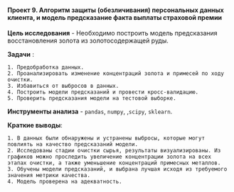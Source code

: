 #### Проект 9. Алгоритм защиты (обезличивания) персональных данных клиента, и модель предсказание факта выплаты страховой премии

 **Цель исследования** - Необходимо построить модель предсказания восстановления золота из золотосодержащей руды.

 **Задачи** :
 
	1. Предобработка данных.
	2. Проанализировать изменение концентраций золота и примесей по ходу очистки.
	3. Избавиться от выбросов в данных.
	4. Построить модели предсказаний и провести кросс-валидацию.
	5. Проверить предсказания модели на тестовой выборке.
	
 **Инструменты анализа** - `pandas`, `numpy`, ,`scipy`, `sklearn`.
 
 **Краткие выводы**:
 
	1. В данных были обнаружены и устранены выбросы, которые могут повлиять на качество предсказаний модели.
	2. Исследованы стадии очистки сырья, результаты визуализированы. Из графиков можно проследить увеличение концентрации золота на всех этапах очистки, а также уменьшение концентраций примесных металлов.
	3. Обучены модели предсказаний, и выбрана лучшая исходя из требуемого значения метрики качества.
	4. Модель проверена на адекватность.